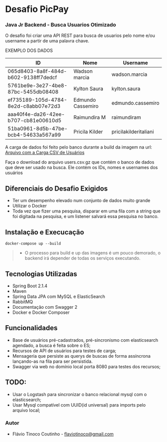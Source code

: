# Desafio PicPay

### Java Jr Backend - Busca Usuarios Otimizado

O desafio foi criar uma API REST para busca de usuarios pelo nome e/ou username a partir de uma palavra chave. 

EXEMPLO DOS DADOS

ID | Nome | Username
| --- | --- | --- |
065d8403-8a8f-484d-b602-9138ff7dedcf | Wadson marcia | wadson.marcia
5761be9e-3e27-4be8-87bc-5455db08408 | Kylton Saura | kylton.saura
ef735189-105d-4784-8e2d-c8abb07e72d3 | Edmundo Cassemiro |edmundo.cassemiro
aaa40f4e-da26-42ee-b707-cb81e00610d5 |Raimundira M|raimundiram
51ba0961-8d5b-47be-bcb4-54633a567a99 | Pricila Kilder|pricilakilderitaliani
  
 A carga de dados foi feito pelo banco durante a build da imagem na url:
 [Arquivo com a Carga CSV de Usuários](https://s3.amazonaws.com/careers-picpay/users.csv.gz "Arquivo CSV")

Faça o download do arquivo users.csv.gz que contém o banco de dados que
deve ser usado na busca. Ele contém os IDs, nomes e usernames dos usuários

## Diferenciais do Desafio Exigidos
  - Ter um desempenho elevado num conjunto de dados muito grande
  - Utilizar o Docker
  - Toda vez que fizer uma pesquisa, disparar em uma fila com a string que foi
digitada na pesquisa, e um listener salvará essa pesquisa no banco.

## Instalação e Execucação
```
docker-compose up --build
```
> - O processo para build e up das imagens é um pouco demorado, o backend irá depender de todas os serviços executando.

## Tecnologias Utilizadas
  - Spring Boot 2.1.4
  - Maven
  - Spring Data JPA com MySQL e ElasticSearch
  - RabbitMQ
  - Documentação com Swagger 2
  - Docker e Docker Composer

## Funcionalidades
  - Base de usuários pré-cadastrados, pré-sincronismo com elasticsearch agendado, a busca é feita sobre o ES;
  - Recursos de API de usuários para testes de carga;
  - Mensageria que persiste as querys de buscas de forma assíncrona lançando-as na fila para ser persistida.
  - Swagger via web no domínio local porta 8080 para testes dos recursos;

## TODO:
  - Usar o Logstash para sincronizar o banco relacional mysql com o elasticsearch;
  - Usar Mysql compatível com UUID(id universal) para imports pelo arquivo local;

### Autor
* Flávio Tinoco Coutinho - flaviotinoco@gmail.com